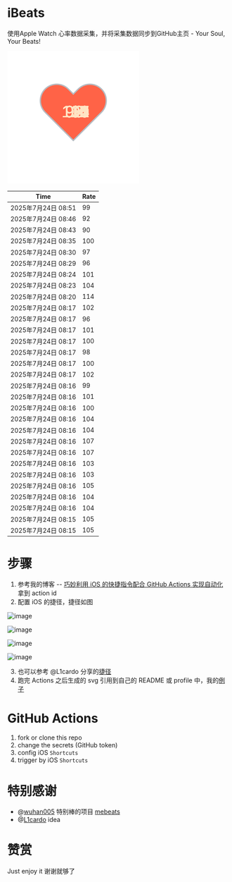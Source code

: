 # iBeats
使用Apple Watch 心率数据采集，并将采集数据同步到GitHub主页 - Your Soul, Your Beats!

![](./files/heart.svg)

<!--START_SECTION:my_heart_rate-->
| Time | Rate | 
 | ---- | ---- | 
| 2025年7月24日 08:51 | 99 |
| 2025年7月24日 08:46 | 92 |
| 2025年7月24日 08:43 | 90 |
| 2025年7月24日 08:35 | 100 |
| 2025年7月24日 08:30 | 97 |
| 2025年7月24日 08:29 | 96 |
| 2025年7月24日 08:24 | 101 |
| 2025年7月24日 08:23 | 104 |
| 2025年7月24日 08:20 | 114 |
| 2025年7月24日 08:17 | 102 |
| 2025年7月24日 08:17 | 96 |
| 2025年7月24日 08:17 | 101 |
| 2025年7月24日 08:17 | 100 |
| 2025年7月24日 08:17 | 98 |
| 2025年7月24日 08:17 | 100 |
| 2025年7月24日 08:17 | 102 |
| 2025年7月24日 08:16 | 99 |
| 2025年7月24日 08:16 | 101 |
| 2025年7月24日 08:16 | 100 |
| 2025年7月24日 08:16 | 104 |
| 2025年7月24日 08:16 | 104 |
| 2025年7月24日 08:16 | 107 |
| 2025年7月24日 08:16 | 107 |
| 2025年7月24日 08:16 | 103 |
| 2025年7月24日 08:16 | 103 |
| 2025年7月24日 08:16 | 105 |
| 2025年7月24日 08:16 | 104 |
| 2025年7月24日 08:16 | 104 |
| 2025年7月24日 08:15 | 105 |
| 2025年7月24日 08:15 | 105 |

<!--END_SECTION:my_heart_rate-->

# 步骤
1. 参考我的博客 -- [巧妙利用 iOS 的快捷指令配合 GitHub Actions 实现自动化](https://github.com/yihong0618/gitblog/issues/198) 拿到 action id
2. 配置 iOS 的捷径，捷径如图

![image](https://user-images.githubusercontent.com/15976103/122154218-0db0b480-ce97-11eb-93bb-5aec07c558dc.png)

![image](https://user-images.githubusercontent.com/15976103/122154236-186b4980-ce97-11eb-8e4b-70551a0391ae.png)

![image](https://user-images.githubusercontent.com/15976103/122154268-2d47dd00-ce97-11eb-902e-3acf292265a9.png)

![image](https://user-images.githubusercontent.com/15976103/122174055-fa144680-ceb4-11eb-9be2-3eb83cd516f7.png)

3. 也可以参考 @L1cardo 分享的[捷径](https://www.icloud.com/shortcuts/6ab6047b459c41ad822ad6b94b1c03d4)
4. 跑完 Actions 之后生成的 svg 引用到自己的 README 或 profile 中，我的[例子](https://github.com/yihong0618) 

# GitHub Actions

1. fork or clone this repo
2. change the secrets (GitHub token)
3. config iOS `Shortcuts` 
4. trigger by iOS `Shortcuts`

# 特别感谢
- @[wuhan005](https://github.com/wuhan005) 特别棒的项目 [mebeats](https://github.com/wuhan005/mebeats)
- @[L1cardo](https://github.com/L1cardo) idea

# 赞赏
Just enjoy it
谢谢就够了
